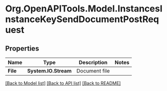 
# Org.OpenAPITools.Model.InstancesInstanceKeySendDocumentPostRequest

## Properties

Name | Type | Description | Notes
------------ | ------------- | ------------- | -------------
**File** | **System.IO.Stream** | Document file | 

[[Back to Model list]](../README.md#documentation-for-models)
[[Back to API list]](../README.md#documentation-for-api-endpoints)
[[Back to README]](../README.md)

